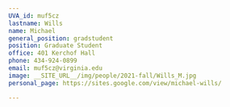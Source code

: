 ```yaml
---
UVA_id: muf5cz 
lastname: Wills
name: Michael
general_position: gradstudent
position: Graduate Student
office: 401 Kerchof Hall
phone: 434-924-0899 
email: muf5cz@virginia.edu
image: __SITE_URL__/img/people/2021-fall/Wills_M.jpg 
personal_page: https://sites.google.com/view/michael-wills/

---
```

